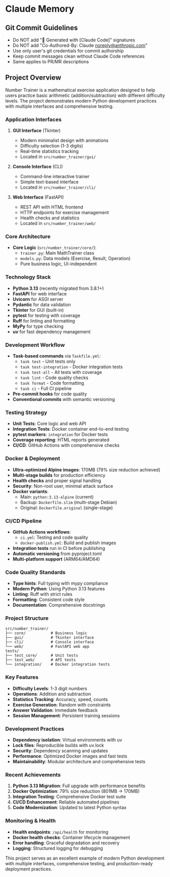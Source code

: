 # Claude Memory

## Git Commit Guidelines
- Do NOT add "🤖 Generated with [Claude Code]" signatures
- Do NOT add "Co-Authored-By: Claude <noreply@anthropic.com>"
- Use only user's git credentials for commit authorship
- Keep commit messages clean without Claude Code references
- Same applies to PR/MR descriptions

## Project Overview
Number Trainer is a mathematical exercise application designed to help users practice basic arithmetic (addition/subtraction) with different difficulty levels. The project demonstrates modern Python development practices with multiple interfaces and comprehensive testing.

### Application Interfaces
1. **GUI Interface** (Tkinter)
   - Modern minimalist design with animations
   - Difficulty selection (1-3 digits)
   - Real-time statistics tracking
   - Located in `src/number_trainer/gui/`

2. **Console Interface** (CLI)
   - Command-line interactive trainer
   - Simple text-based interface
   - Located in `src/number_trainer/cli/`

3. **Web Interface** (FastAPI)
   - REST API with HTML frontend
   - HTTP endpoints for exercise management
   - Health checks and statistics
   - Located in `src/number_trainer/web/`

### Core Architecture
- **Core Logic** (`src/number_trainer/core/`):
  - `trainer.py`: Main MathTrainer class
  - `models.py`: Data models (Exercise, Result, Operation)
  - Pure business logic, UI-independent

### Technology Stack
- **Python 3.13** (recently migrated from 3.8.1+)
- **FastAPI** for web interface
- **Uvicorn** for ASGI server
- **Pydantic** for data validation
- **Tkinter** for GUI (built-in)
- **pytest** for testing with coverage
- **Ruff** for linting and formatting
- **MyPy** for type checking
- **uv** for fast dependency management

### Development Workflow
- **Task-based commands** via `Taskfile.yml`:
  - `task test` - Unit tests only
  - `task test-integration` - Docker integration tests
  - `task test-all` - All tests with coverage
  - `task lint` - Code quality checks
  - `task format` - Code formatting
  - `task ci` - Full CI pipeline
- **Pre-commit hooks** for code quality
- **Conventional commits** with semantic versioning

### Testing Strategy
- **Unit Tests**: Core logic and web API
- **Integration Tests**: Docker container end-to-end testing
- **pytest markers**: `integration` for Docker tests
- **Coverage reporting**: HTML reports generated
- **CI/CD**: GitHub Actions with comprehensive checks

### Docker & Deployment
- **Ultra-optimized Alpine images**: 170MB (79% size reduction achieved)
- **Multi-stage builds** for production efficiency
- **Health checks** and proper signal handling
- **Security**: Non-root user, minimal attack surface
- **Docker variants**:
  - Main: `python:3.13-alpine` (current)
  - Backup: `Dockerfile.slim` (multi-stage Debian)
  - Original: `Dockerfile.original` (single-stage)

### CI/CD Pipeline
- **GitHub Actions workflows**:
  - `ci.yml`: Testing and code quality
  - `docker-publish.yml`: Build and publish images
- **Integration tests** run in CI before publishing
- **Automatic versioning** from pyproject.toml
- **Multi-platform support** (ARM64/AMD64)

### Code Quality Standards
- **Type hints**: Full typing with mypy compliance
- **Modern Python**: Using Python 3.13 features
- **Linting**: Ruff with strict rules
- **Formatting**: Consistent code style
- **Documentation**: Comprehensive docstrings

### Project Structure
```
src/number_trainer/
├── core/           # Business logic
├── gui/            # Tkinter interface
├── cli/            # Console interface
└── web/            # FastAPI web app
tests/
├── test_core/      # Unit tests
├── test_web/       # API tests
└── integration/    # Docker integration tests
```

### Key Features
- **Difficulty Levels**: 1-3 digit numbers
- **Operations**: Addition and subtraction
- **Statistics Tracking**: Accuracy, speed, counts
- **Exercise Generation**: Random with constraints
- **Answer Validation**: Immediate feedback
- **Session Management**: Persistent training sessions

### Development Practices
- **Dependency isolation**: Virtual environments with uv
- **Lock files**: Reproducible builds with uv.lock
- **Security**: Dependency scanning and updates
- **Performance**: Optimized Docker images and fast tests
- **Maintainability**: Modular architecture and comprehensive tests

### Recent Achievements
1. **Python 3.13 Migration**: Full upgrade with performance benefits
2. **Docker Optimization**: 79% size reduction (801MB → 170MB)
3. **Integration Testing**: Comprehensive Docker test suite
4. **CI/CD Enhancement**: Reliable automated pipelines
5. **Code Modernization**: Updated to latest Python syntax

### Monitoring & Health
- **Health endpoints**: `/api/health` for monitoring
- **Docker health checks**: Container lifecycle management
- **Error handling**: Graceful degradation and recovery
- **Logging**: Structured logging for debugging

This project serves as an excellent example of modern Python development with multiple interfaces, comprehensive testing, and production-ready deployment practices.
